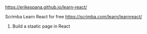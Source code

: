 https://erikespana.github.io/learn-react/

Scrimba Learn React for free https://scrimba.com/learn/learnreact/

1. Build a staatic page in React
